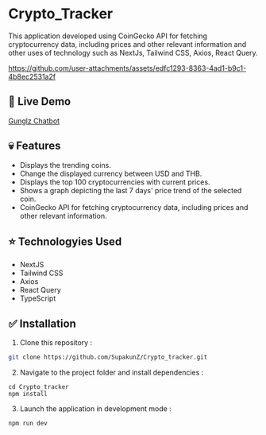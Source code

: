 # Crypto_Tracker
This application developed using CoinGecko API for fetching cryptocurrency data, including prices and other relevant information and other uses of technology such as NextJs, Tailwind CSS, Axios, React Query.

https://github.com/user-attachments/assets/edfc1293-8363-4ad1-b9c1-4b8ec2531a2f

## 🎃 Live Demo 
<a href='https://gunglz-chatbot.vercel.app/' target="_blank">Gunglz Chatbot</a>

## 💀 Features

  <ul>
      <li>Displays the trending coins.</li>
      <li>Change the displayed currency between USD and THB.</li>
      <li>Displays the top 100 cryptocurrencies with current prices.</li>
      <li>Shows a graph depicting the last 7 days' price trend of the selected coin.</li>
      <li>CoinGecko API for fetching cryptocurrency data, including prices and other relevant information.</li>
  </ul>

## ⭐ Technologyies Used
  
  <ul>
      <li>NextJS</li>
      <li>Tailwind CSS</li>
      <li>Axios</li>
      <li>React Query</li>
      <li>TypeScript</li>
  </ul>


## ✅ Installation

1. Clone this repository :

```bash
git clone https://github.com/SupakunZ/Crypto_tracker.git
```

2. Navigate to the project folder and install dependencies :

```
cd Crypto_tracker
npm install
```

3. Launch the application in development mode :

```
npm run dev
```
